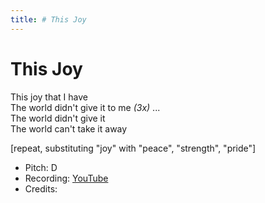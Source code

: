 ```yaml
---
title: # This Joy
---
```


# This Joy

This joy that I have  
The world didn't give it to me _(3x)_
...  
The world didn't give it  
The world can't take it away 

[repeat, substituting "joy" with "peace", "strength", "pride"]

* Pitch: D
* Recording: [YouTube](https://www.youtube.com/watch?v=PNS4eDNONVs)
* Credits:
